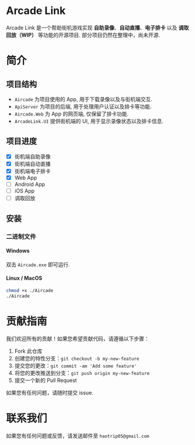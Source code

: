 # Arcade Link

Arcade Link 是一个帮助街机游戏实现 **自助录像**、**自动直播**、**电子排卡** 以及 **调取回放（WIP）** 等功能的开源项目. 部分项目仍然在整理中，尚未开源.

# 简介

## 项目结构

- `Aircade` 为项目使用的 App, 用于下载录像以及与街机端交互.
- `ApiServer` 为项目的后端, 用于处理用户认证以及排卡等功能.
- `Aircade.Web` 为 App 的网页端, 仅保留了排卡功能.
- `ArcadeLink.UI` 提供街机端的 UI, 用于显示录像状态以及排卡信息.

## 项目进度

- [x] 街机端自助录像
- [x] 街机端自动直播
- [x] 街机端电子排卡
- [x] Web App
- [ ] Android App
- [ ] iOS App
- [ ] 调取回放

## 安装

### 二进制文件

#### Windows

双击 `Aircade.exe` 即可运行.

#### Linux / MacOS

```bash
chmod +x ./Aircade
./Aircade
```

# 贡献指南

我们欢迎所有的贡献！如果您希望贡献代码，请遵循以下步骤：

1. Fork 此仓库
2. 创建您的特性分支：`git checkout -b my-new-feature`
3. 提交您的更改：`git commit -am 'Add some feature'`
4. 将您的更改推送到分支：`git push origin my-new-feature`
5. 提交一个新的 Pull Request

如果您有任何问题，请随时提交 issue.

# 联系我们

如果您有任何问题或反馈，请发送邮件至 `haotrip05@gmail.com`